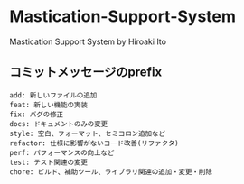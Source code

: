 # Mastication-Support-System
Mastication Support System by Hiroaki Ito

## コミットメッセージのprefix
```
add: 新しいファイルの追加
feat: 新しい機能の実装
fix: バグの修正
docs: ドキュメントのみの変更
style: 空白、フォーマット、セミコロン追加など
refactor: 仕様に影響がないコード改善(リファクタ)
perf: パフォーマンスの向上など
test: テスト関連の変更
chore: ビルド、補助ツール、ライブラリ関連の追加・変更・削除
```